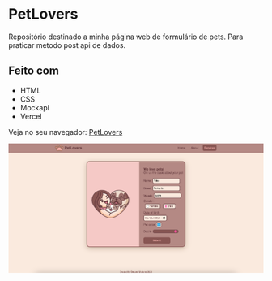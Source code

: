 # PetLovers
Repositório destinado a minha página web de formulário de pets. Para praticar metodo post api de dados.

## Feito com
- HTML
- CSS
- Mockapi
- Vercel


Veja no seu navegador: [PetLovers](petlovers.dayanamariano.dev)

![Preview](images/previewpetlovers.png)